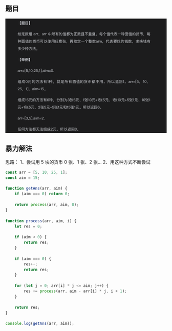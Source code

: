 ## 题目

![Alt text](image.png)

## 暴力解法

思路：
1、尝试用 5 块的货币 0 张、1 张、2 张...
2、用这种方式不断尝试

```javascript
const arr = [5, 10, 25, 1];
const aim = 15;

function getAns(arr, aim) {
    if (aim === 0) return 0;

    return process(arr, aim, 0);
}

function process(arr, aim, i) {
    let res = 0;

    if (aim < 0) {
        return res;
    }

    if (aim === 0) {
        res++;
        return res;
    }

    for (let j = 0; arr[i] * j <= aim; j++) {
        res += process(arr, aim - arr[i] * j, i + 1);
    }

    return res;
}

console.log(getAns(arr, aim));
```
